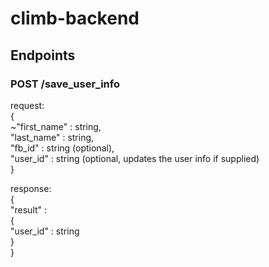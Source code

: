 # climb-backend

## Endpoints

### POST /save_user_info
request:  
{  
  ~"first_name"  :   string,  
  "last_name"   :   string,  
  "fb_id"       :   string (optional),  
  "user_id"     :   string (optional, updates the user info if supplied)  
}  

response:  
{  
  "result"   :  
    {  
      "user_id"   :   string  
    }  
}  
